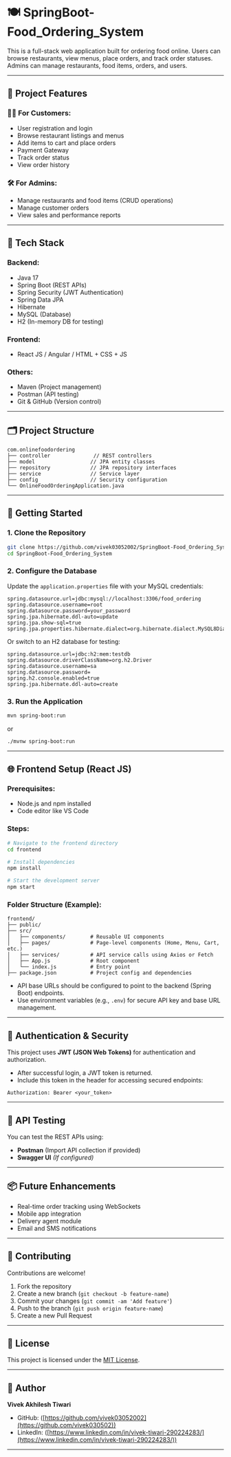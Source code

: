# 🍽️ SpringBoot-Food_Ordering_System

This is a full-stack web application built for ordering food online. Users can browse restaurants, view menus, place orders, and track order statuses. Admins can manage restaurants, food items, orders, and users.

---

## 📌 Project Features

### 👨‍🍳 For Customers:
- User registration and login
- Browse restaurant listings and menus
- Add items to cart and place orders
- Payment Gateway
- Track order status
- View order history

### 🛠️ For Admins:
- Manage restaurants and food items (CRUD operations)
- Manage customer orders
- View sales and performance reports

---

## 🧰 Tech Stack

### Backend:
- Java 17
- Spring Boot (REST APIs)
- Spring Security (JWT Authentication)
- Spring Data JPA
- Hibernate
- MySQL (Database)
- H2 (In-memory DB for testing)

### Frontend:  
- React JS / Angular / HTML + CSS + JS

### Others:
- Maven (Project management)
- Postman (API testing)
- Git & GitHub (Version control)

---

## 🗂️ Project Structure

```
com.onlinefoodordering
├── controller              // REST controllers
├── model                  // JPA entity classes
├── repository             // JPA repository interfaces
├── service                // Service layer
├── config                 // Security configuration
└── OnlineFoodOrderingApplication.java
```

---

## 🚀 Getting Started

### 1. Clone the Repository

```bash
git clone https://github.com/vivek03052002/SpringBoot-Food_Ordering_System.git
cd SpringBoot-Food_Ordering_System
```

### 2. Configure the Database

Update the `application.properties` file with your MySQL credentials:

```properties
spring.datasource.url=jdbc:mysql://localhost:3306/food_ordering
spring.datasource.username=root
spring.datasource.password=your_password
spring.jpa.hibernate.ddl-auto=update
spring.jpa.show-sql=true
spring.jpa.properties.hibernate.dialect=org.hibernate.dialect.MySQL8Dialect
```

Or switch to an H2 database for testing:

```properties
spring.datasource.url=jdbc:h2:mem:testdb
spring.datasource.driverClassName=org.h2.Driver
spring.datasource.username=sa
spring.datasource.password=
spring.h2.console.enabled=true
spring.jpa.hibernate.ddl-auto=create
```

### 3. Run the Application

```bash
mvn spring-boot:run
```

or

```bash
./mvnw spring-boot:run
```

---

## 🌐 Frontend Setup (React JS)

### Prerequisites:
- Node.js and npm installed
- Code editor like VS Code

### Steps:

```bash
# Navigate to the frontend directory
cd frontend

# Install dependencies
npm install

# Start the development server
npm start
```

### Folder Structure (Example):

```
frontend/
├── public/
├── src/
│   ├── components/        # Reusable UI components
│   ├── pages/             # Page-level components (Home, Menu, Cart, etc.)
│   ├── services/          # API service calls using Axios or Fetch
│   ├── App.js             # Root component
│   └── index.js           # Entry point
├── package.json           # Project config and dependencies
```

- API base URLs should be configured to point to the backend (Spring Boot) endpoints.
- Use environment variables (e.g., `.env`) for secure API key and base URL management.

---

## 🔐 Authentication & Security

This project uses **JWT (JSON Web Tokens)** for authentication and authorization.

- After successful login, a JWT token is returned.
- Include this token in the header for accessing secured endpoints:

```http
Authorization: Bearer <your_token>
```

---

## 🔄 API Testing

You can test the REST APIs using:

- **Postman** (Import API collection if provided)
- **Swagger UI** *(If configured)*

---

## 📦 Future Enhancements

- Real-time order tracking using WebSockets
- Mobile app integration
- Delivery agent module
- Email and SMS notifications

---

## 🤝 Contributing

Contributions are welcome!

1. Fork the repository  
2. Create a new branch (`git checkout -b feature-name`)  
3. Commit your changes (`git commit -am 'Add feature'`)  
4. Push to the branch (`git push origin feature-name`)  
5. Create a new Pull Request

---

## 📄 License

This project is licensed under the [MIT License](LICENSE).

---

## 👤 Author

**Vivek Akhilesh Tiwari**  
- GitHub: ([https://github.com/vivek03052002](https://github.com/vivek030502))  
- LinkedIn: ([https://www.linkedin.com/in/vivek-tiwari-290224283/](https://www.linkedin.com/in/vivek-tiwari-290224283/))

---
